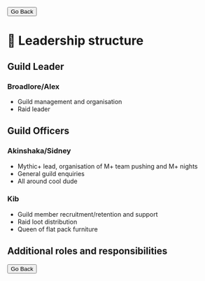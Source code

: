 <head>
<link rel="stylesheet" type="text/css" href="/css/main.css">
</head>

<button onclick="history.back()">Go Back</button>  
# :crown: Leadership structure

## Guild Leader

### Broadlore/Alex

- Guild management and organisation  
- Raid leader

## Guild Officers

### Akinshaka/Sidney

- Mythic+ lead, organisation of M+ team pushing and M+ nights  
- General guild enquiries  
- All around cool dude 

### Kib

- Guild member recruitment/retention and support
- Raid loot distribution
- Queen of flat pack furniture

## Additional roles and responsibilities



<button onclick="history.back()">Go Back</button>
